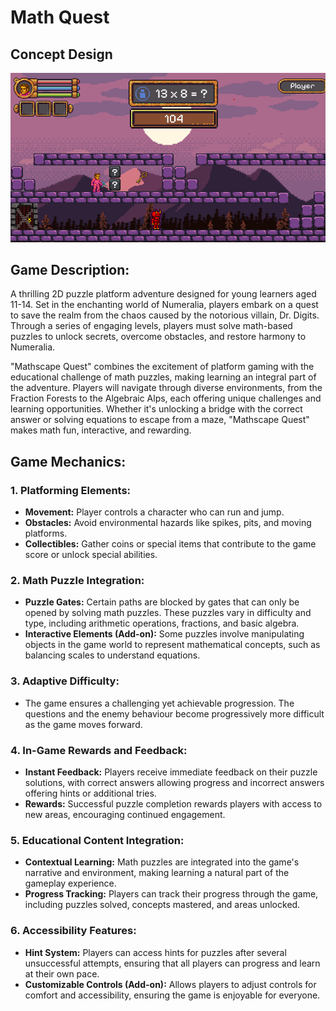 # Math Quest

## Concept Design

![proposal](./idea-fies/game-idea-hemal.png)

## Game Description:

A thrilling 2D puzzle platform adventure designed for young learners aged 11-14. Set in the enchanting world of Numeralia, players embark on a quest to save the realm from the chaos caused by the notorious villain, Dr. Digits. Through a series of engaging levels, players must solve math-based puzzles to unlock secrets, overcome obstacles, and restore harmony to Numeralia.

"Mathscape Quest" combines the excitement of platform gaming with the educational challenge of math puzzles, making learning an integral part of the adventure. Players will navigate through diverse environments, from the Fraction Forests to the Algebraic Alps, each offering unique challenges and learning opportunities. Whether it's unlocking a bridge with the correct answer or solving equations to escape from a maze, "Mathscape Quest" makes math fun, interactive, and rewarding.

## Game Mechanics:

### 1\. Platforming Elements:

- **Movement:** Player controls a character who can run and jump.
- **Obstacles:** Avoid environmental hazards like spikes, pits, and moving platforms.
- **Collectibles:** Gather coins or special items that contribute to the game score or unlock special abilities.

### 2\. Math Puzzle Integration:

- **Puzzle Gates:** Certain paths are blocked by gates that can only be opened by solving math puzzles. These puzzles vary in difficulty and type, including arithmetic operations, fractions, and basic algebra.
- **Interactive Elements (Add-on):** Some puzzles involve manipulating objects in the game world to represent mathematical concepts, such as balancing scales to understand equations.

### 3\. Adaptive Difficulty:

- The game ensures a challenging yet achievable progression. The questions and the enemy behaviour become progressively more difficult as the game moves forward.

### 4\. In-Game Rewards and Feedback:

- **Instant Feedback:** Players receive immediate feedback on their puzzle solutions, with correct answers allowing progress and incorrect answers offering hints or additional tries.
- **Rewards:** Successful puzzle completion rewards players with access to new areas, encouraging continued engagement.

### 5\. Educational Content Integration:

- **Contextual Learning:** Math puzzles are integrated into the game's narrative and environment, making learning a natural part of the gameplay experience.
- **Progress Tracking:** Players can track their progress through the game, including puzzles solved, concepts mastered, and areas unlocked.

### 6\. Accessibility Features:

- **Hint System:** Players can access hints for puzzles after several unsuccessful attempts, ensuring that all players can progress and learn at their own pace.
- **Customizable Controls (Add-on):** Allows players to adjust controls for comfort and accessibility, ensuring the game is enjoyable for everyone.
